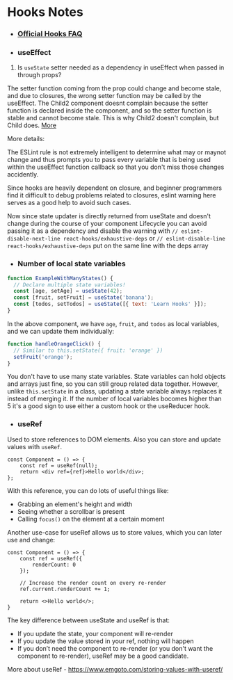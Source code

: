 
# Hooks Notes

- ### [Official Hooks FAQ](https://reactjs.org/docs/hooks-faq.html)

- ### useEffect

1) Is `useState` setter needed as a dependency in useEffect when passed in through props?

The setter function coming from the prop could change and become stale, and due to closures, the wrong setter function may be called by the useEffect. The Child2 component doesnt complain because the setter function is declared inside the component, and so the setter function is stable and cannot become stale. This is why Child2 doesn't complain, but Child does. [More](https://stackoverflow.com/questions/59198906/why-is-a-state-variables-setter-needed-as-a-dependency-with-useeffect-when-pass)

More details:

The ESLint rule is not extremely intelligent to determine what may or maynot change and thus prompts you to pass every variable that is being used within the useEffect function callback so that you don't miss those changes accidently.

Since hooks are heavily dependent on closure, and beginner programmers find it difficult to debug problems related to closures, eslint warning here serves as a good help to avoid such cases.

Now since state updater is directly returned from useState and doesn't change during the course of your component Lifecycle you can avoid passing it as a dependency and disable the warning with `// eslint-disable-next-line react-hooks/exhaustive-deps` or `// eslint-disable-line react-hooks/exhaustive-deps` put on the same line with the deps array

- ### Number of local state variables

```javascript
function ExampleWithManyStates() {
  // Declare multiple state variables!
  const [age, setAge] = useState(42);
  const [fruit, setFruit] = useState('banana');
  const [todos, setTodos] = useState([{ text: 'Learn Hooks' }]);
}
```
In the above component, we have `age`, `fruit`, and `todos` as local variables, and we can update them individually:
```javascript
function handleOrangeClick() {
  // Similar to this.setState({ fruit: 'orange' })
  setFruit('orange');
}
  ```
You don't have to use many state variables. State variables can hold objects and arrays just fine, so you can still group related data together.
However, unlike `this.setState` in a class, updating a state variable always replaces it instead of merging it. If the number of local variables bocomes higher than 5 it's a good sign to use either a custom hook or the useReducer hook.

- ### useRef

Used to store references to DOM elements. Also you can store and update values with `useRef`.

```tsx
const Component = () => {
    const ref = useRef(null);
    return <div ref={ref}>Hello world</div>;
};
```

With this reference, you can do lots of useful things like:

- Grabbing an element's height and width
- Seeing whether a scrollbar is present
- Calling `focus()` on the element at a certain moment

Another use-case for useRef allows us to store values, which you can later use and change:

```tsx
const Component = () => {
    const ref = useRef({
        renderCount: 0
    });

    // Increase the render count on every re-render
    ref.current.renderCount += 1;

    return <>Hello world</>;
}
```

The key difference between useState and useRef is that:

- If you update the state, your component will re-render
- If you update the value stored in your ref, nothing will happen
- If you don’t need the component to re-render (or you don't want the component to re-render), useRef may be a good candidate.

More about useRef - https://www.emgoto.com/storing-values-with-useref/

